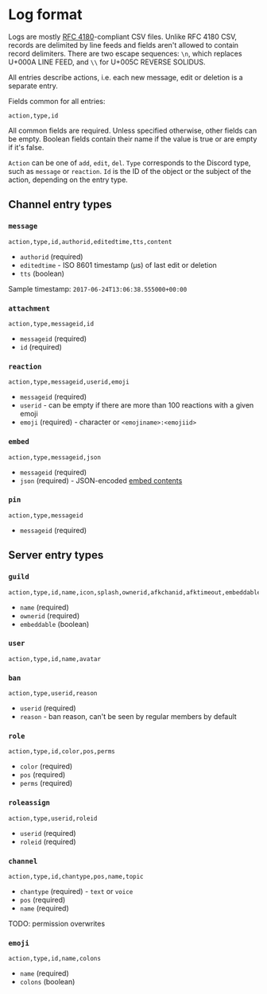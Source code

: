 Log format
==========

Logs are mostly [RFC 4180][]-compliant CSV files. Unlike RFC 4180 CSV, records
are delimited by line feeds and fields aren't allowed to contain record
delimiters. There are two escape sequences: `\n`, which replaces U+000A LINE
FEED, and `\\` for U+005C REVERSE SOLIDUS.

All entries describe actions, i.e. each new message, edit or deletion is a
separate entry.

Fields common for all entries:

    action,type,id

All common fields are required. Unless specified otherwise, other fields can be
empty. Boolean fields contain their name if the value is true or are empty if
it's false.

`Action` can be one of `add`, `edit`, `del`. `Type` corresponds to the Discord
type, such as `message` or `reaction`. `Id` is the ID of the object or the
subject of the action, depending on the entry type.

[RFC 4180]: https://www.ietf.org/rfc/rfc4180.txt

## Channel entry types

### `message`

    action,type,id,authorid,editedtime,tts,content

 - `authorid` (required)
 - `editedtime` - ISO 8601 timestamp (µs) of last edit or deletion
 - `tts` (boolean)

Sample timestamp: `2017-06-24T13:06:38.555000+00:00`

### `attachment`

    action,type,messageid,id

 - `messageid` (required)
 - `id` (required)

### `reaction`

    action,type,messageid,userid,emoji

 - `messageid` (required)
 - `userid` - can be empty if there are more than 100 reactions with a given emoji
 - `emoji` (required) - character or `<emojiname>:<emojiid>`

### `embed`

    action,type,messageid,json

 - `messageid` (required)
 - `json` (required) - JSON-encoded [embed contents](https://discordapp.com/developers/docs/resources/channel#embed-object)

### `pin`

    action,type,messageid

 - `messageid` (required)

## Server entry types

### `guild`

    action,type,id,name,icon,splash,ownerid,afkchanid,afktimeout,embeddable,embedchanid,mfalevel

 - `name` (required)
 - `ownerid` (required)
 - `embeddable` (boolean)

### `user`

    action,type,id,name,avatar

### `ban`

    action,type,userid,reason

 - `userid` (required)
 - `reason` - ban reason, can't be seen by regular members by default

### `role`

    action,type,id,color,pos,perms

 - `color` (required)
 - `pos` (required)
 - `perms` (required)

### `roleassign`

    action,type,userid,roleid

 - `userid` (required)
 - `roleid` (required)

### `channel`

    action,type,id,chantype,pos,name,topic

 - `chantype` (required) - `text` or `voice`
 - `pos` (required)
 - `name` (required)

TODO: permission overwrites

### `emoji`

    action,type,id,name,colons

 - `name` (required)
 - `colons` (boolean)
